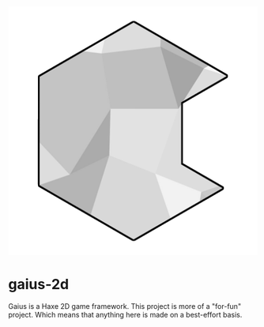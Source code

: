 ![Gaius](resources/logo-transparent.png)

# gaius-2d
Gaius is a Haxe 2D game framework. This project is more of a "for-fun" project. Which means that anything here is made on a best-effort basis.